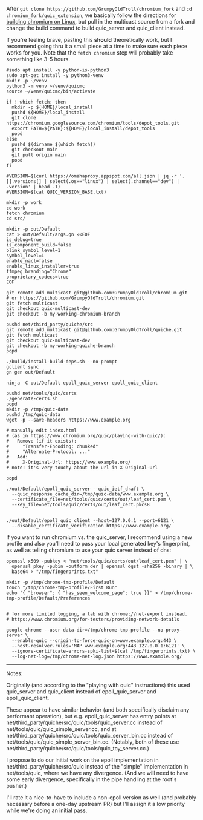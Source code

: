 
After `git clone https://github.com/GrumpyOldTroll/chromium_fork` and `cd chromium_fork/quic_extension`, we basically follow the directions for [building chromium on Linux](https://chromium.googlesource.com/chromium/src/+/main/docs/linux/build_instructions.md), but pull in the multicast source from a fork and change the build command to build quic_server and quic_client instead.

If you're feeling brave, pasting this **should** theoretically work, but I recommend going thru it a small piece at a time to make sure each piece works for you.  Note that the `fetch chromium` step will probably take something like 3-5 hours.

~~~
#sudo apt install -y python-is-python3
sudo apt-get install -y python3-venv
mkdir -p ~/venv
python3 -m venv ~/venv/quicmc
source ~/venv/quicmc/bin/activate

if ! which fetch; then
  mkdir -p ${HOME}/local_install
  pushd ${HOME}/local_install
  git clone https://chromium.googlesource.com/chromium/tools/depot_tools.git
  export PATH=${PATH}:${HOME}/local_install/depot_tools
  popd
else
  pushd $(dirname $(which fetch))
  git checkout main
  git pull origin main
  popd
fi

#VERSION=$(curl https://omahaproxy.appspot.com/all.json | jq -r '.[].versions[] | select(.os=="linux") | select(.channel=="dev") | .version' | head -1)
#VERSION=$(cat QUIC_VERSION_BASE.txt)

mkdir -p work
cd work
fetch chromium
cd src/

mkdir -p out/Default
cat > out/Default/args.gn <<EOF
is_debug=true
is_component_build=false
blink_symbol_level=1
symbol_level=1
enable_nacl=false
enable_linux_installer=true
ffmpeg_branding="Chrome"
proprietary_codecs=true
EOF

git remote add multicast git@github.com:GrumpyOldTroll/chromium.git
# or https://github.com/GrumpyOldTroll/chromium.git
git fetch multicast
git checkout quic-multicast-dev
git checkout -b my-working-chromium-branch

pushd net/third_party/quiche/src
git remote add multicast git@github.com:GrumpyOldTroll/quiche.git
git fetch multicast
git checkout quic-multicast-dev
git checkout -b my-working-quiche-branch
popd

./build/install-build-deps.sh --no-prompt
gclient sync
gn gen out/Default

ninja -C out/Default epoll_quic_server epoll_quic_client

pushd net/tools/quic/certs
./generate-certs.sh
popd
mkdir -p /tmp/quic-data
pushd /tmp/quic-data
wget -p --save-headers https://www.example.org

# manually edit index.html
# (as in https://www.chromium.org/quic/playing-with-quic/):
#   Remove (if it exists):
#     "Transfer-Encoding: chunked"
#     "Alternate-Protocol: ..."
#   Add:
#     X-Original-Url: https://www.example.org/
# note: it's very touchy about the url in X-Original-Url

popd

./out/Default/epoll_quic_server --quic_ietf_draft \
  --quic_response_cache_dir=/tmp/quic-data/www.example.org \
  --certificate_file=net/tools/quic/certs/out/leaf_cert.pem \
  --key_file=net/tools/quic/certs/out/leaf_cert.pkcs8


./out/Default/epoll_quic_client --host=127.0.0.1 --port=6121 \
  --disable_certificate_verification https://www.example.org/
~~~

If you want to run chromium vs. the quic_server, I recommend using a new profile and also you'll need to pass your local generated key's fingerprint, as well as telling chromium to use your quic server instead of dns:

~~~
openssl x509 -pubkey < "net/tools/quic/certs/out/leaf_cert.pem" | \
  openssl pkey -pubin -outform der | openssl dgst -sha256 -binary | \
  base64 > "/tmp/fingerprints.txt"

mkdir -p /tmp/chrome-tmp-profile/Default
touch "/tmp/chrome-tmp-profile/First Run"
echo '{ "browser": { "has_seen_welcome_page": true }}' > /tmp/chrome-tmp-profile/Default/Preferences


# for more limited logging, a tab with chrome://net-export instead.
# https://www.chromium.org/for-testers/providing-network-details

google-chrome --user-data-dir=/tmp/chrome-tmp-profile --no-proxy-server \
  --enable-quic --origin-to-force-quic-on=www.example.org:443 \
  --host-resolver-rules='MAP www.example.org:443 127.0.0.1:6121' \
  --ignore-certificate-errors-spki-list=$(cat /tmp/fingerprints.txt) \
  --log-net-log=/tmp/chrome-net-log.json https://www.example.org/
~~~

---

Notes:

Originally (and according to the "playing with quic" instructions) this used quic_server and quic_client instead of epoll_quic_server and epoll_quic_client.

These appear to have similar behavior (and both specifically disclaim any performant operation), but e.g. epoll_quic_server has entry points at net/third_party/quiche/src/quic/tools/quic_server.cc instead of net/tools/quic/quic_simple_server.cc, and at net/third_party/quiche/src/quic/tools/quic_server_bin.cc instead of net/tools/quic/quic_simple_server_bin.cc.  (Notably, both of these use net/third_party/quiche/src/quic/tools/quic_toy_server.cc.)

I propose to do our initial work on the epoll implementation in net/third_party/quiche/src/quic instead of the "simple" implementation in net/tools/quic, where we have any divergence.  (And we will need to have some early divergence, specifically in the pipe handling at the root's pusher.)

I'll rate it a nice-to-have to include a non-epoll version as well (and probably necessary before a one-day upstream PR) but I'll assign it a low priority while we're doing an initial pass.

